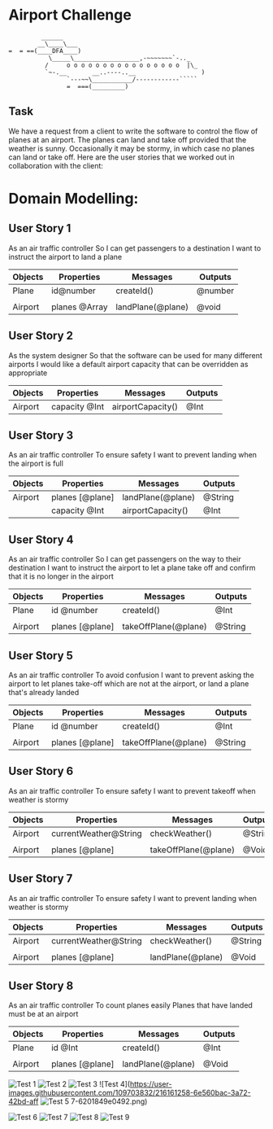 Airport Challenge
=================

```
         ______
        __\____\___
=  = ==(____DFA____)
           \_____\__________________,-~~~~~~~`-.._
          /     o o o o o o o o o o o o o o o o  |\_
          `~-.__       __..----..__                  )
                `---~~\___________/------------`````
                =  ===(_________)

```

Task
-----

We have a request from a client to write the software to control the flow of planes at an airport. The planes can land and take off provided that the weather is sunny. Occasionally it may be stormy, in which case no planes can land or take off.  Here are the user stories that we worked out in collaboration with the client:


# Domain Modelling:

## User Story 1
As an air traffic controller
So I can get passengers to a destination
I want to instruct the airport to land a plane

| Objects   | Properties                | Messages          | Outputs |
| ----------| ------------------------- | ----------------- | ------- |
| Plane     | id@number                 | createId()        | @number |
|           |                           |                   |         |
| Airport   | planes @Array             |landPlane(@plane)  | @void   |

## User Story 2

As the system designer
So that the software can be used for many different airports
I would like a default airport capacity that can be overridden as appropriate

| Objects   | Properties                | Messages          | Outputs |
| ----------| ------------------------- | ----------------- | ------- |
| Airport   | capacity @Int             | airportCapacity() | @Int    |

## User Story 3

As an air traffic controller
To ensure safety
I want to prevent landing when the airport is full

| Objects   | Properties                | Messages          | Outputs |
| ----------| ------------------------- | ----------------- | ------- |
| Airport   | planes [@plane]           | landPlane(@plane) |@String  |
|           | capacity @Int             | airportCapacity() |@Int     |

## User Story 4

As an air traffic controller
So I can get passengers on the way to their destination
I want to instruct the airport to let a plane take off and confirm that it is no longer in the airport


| Objects   | Properties                | Messages           | Outputs |
| ----------| ------------------------- | -----------------  | ------- |
| Plane     | id @number                |    createId()      | @Int    |
|           |                           |                    |         |
| Airport   | planes [@plane]           |takeOffPlane(@plane)| @String |

## User Story 5

As an air traffic controller
To avoid confusion
I want to prevent asking the airport to let planes take-off which are not at the airport, or land a plane that's already landed

| Objects   | Properties                | Messages           | Outputs |
| ----------| ------------------------- | -----------------  | ------- |
| Plane     | id @number                |      createId()    |@Int     |
|           |                           |                    |         |
| Airport   | planes [@plane]           |takeOffPlane(@plane)| @String |

## User Story 6

As an air traffic controller
To ensure safety
I want to prevent takeoff when weather is stormy

| Objects   | Properties                | Messages           | Outputs |
| ----------| ------------------------- | -----------------  | ------- |
| Airport   |  currentWeather@String    | checkWeather()     | @String |
|           |                           |                    |         |
| Airport   | planes [@plane]           |takeOffPlane(@plane)| @Void   |

## User Story 7

As an air traffic controller
To ensure safety
I want to prevent landing when weather is stormy

| Objects   | Properties                | Messages           | Outputs |
| ----------| ------------------------- | -----------------  | ------- |
| Airport   |  currentWeather@String    | checkWeather()     | @String |
|           |                           |                    |         |
| Airport   | planes [@plane]           |landPlane(@plane)   | @Void   |

## User Story 8

As an air traffic controller
To count planes easily
Planes that have landed must be at an airport

| Objects   | Properties                | Messages           | Outputs |
| ----------| ------------------------- | -----------------  | ------- |
| Plane     |   id @Int                 |createId()          | @Int    |
|           |                           |                    |         |
| Airport   | planes [@plane]           |landPlane(@plane)   | @Void   |


![Test 1](https://user-images.githubusercontent.com/109703832/216161188-c2b3fa9b-0ffe-465f-88c5-315fd0172f2b.png)
![Test 2](https://user-images.githubusercontent.com/109703832/216161219-2de7c0a8-07ad-4856-b015-33c5554613a1.png)
![Test 3](https://user-images.githubusercontent.com/109703832/216161240-b6871380-badc-407f-bac8-c3283db968c1.png)
![Test 4](https://user-images.githubusercontent.com/109703832/216161258-6e560bac-3a72-42bd-aff
![Test 5](https://user-images.githubusercontent.com/109703832/216161272-aa75739c-69a2-4e3f-b1ba-11a038d3ea29.png)
7-6201849e0492.png)

![Test 6](https://user-images.githubusercontent.com/109703832/216161333-e95e0b03-c947-4579-bec7-dbe6d8cefbb6.png)
![Test 7](https://user-images.githubusercontent.com/109703832/216161348-a4a239be-f94a-4ab9-a601-f92ba633dac0.png)
![Test 8](https://user-images.githubusercontent.com/109703832/216161369-797fb6d9-e339-4a97-9127-4bbfd6cc3497.png)
![Test 9](https://user-images.githubusercontent.com/109703832/216161378-c3f0b4e6-180e-4c32-bcc3-bb2a8f85011e.png)
